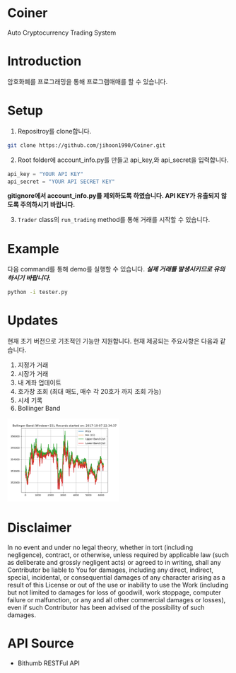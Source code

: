 # Coiner

Auto Cryptocurrency Trading System

# Introduction
암호화폐를 프로그래밍을 통해 프로그램매매를 할 수 있습니다.

# Setup
1. Repositroy를 clone합니다.
```bash
git clone https://github.com/jihoon1990/Coiner.git
```
2. Root folder에 account_info.py를 만들고 api_key,와 api_secret을 입력합니다.
```python
api_key = "YOUR API KEY"
api_secret = "YOUR API SECRET KEY"
```
**gitignore에서 account_info.py를 제외하도록 하였습니다. API KEY가 유출되지 않도록 주의하시기 바랍니다.**

3. `Trader` class의 `run_trading` method를 통해 거래를 시작할 수 있습니다.

# Example
다음 command를 통해 demo를 실행할 수 있습니다. ***실제 거래를 발생시키므로 유의하시기 바랍니다.***

```bash
python -i tester.py
```

# Updates
현재 초기 버전으로 기초적인 기능만 지원합니다. 현재 제공되는 주요사항은 다음과 같습니다.

1. 지정가 거래
2. 시장가 거래
3. 내 계좌 업데이트
4. 호가창 조회 (최대 매도, 매수 각 20호가 까지 조회 가능)
5. 시세 기록
3. Bollinger Band

<img src="https://github.com/jihoon1990/Coiner/blob/master/log/2017-10-07%2022:34:36.png?raw=true" width="50%" height="50%">

# Disclaimer
In no event and under no legal theory, whether in tort (including negligence), contract, or otherwise, unless required by applicable law (such as deliberate and grossly negligent acts) or agreed to in writing, shall any Contributor be liable to You for damages, including any direct, indirect, special, incidental, or consequential damages of any character arising as a result of this License or out of the use or inability to use the Work (including but not limited to damages for loss of goodwill, work stoppage, computer failure or malfunction, or any and all other commercial damages or losses), even if such Contributor has been advised of the possibility of such damages.

# API Source
* Bithumb RESTFul API
